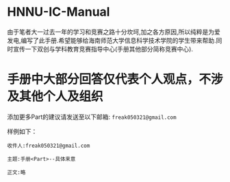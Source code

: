 # HNNU-IC-Manual

由于笔者大一过去一年的学习和竞赛之路十分坎坷,加之各方原因,所以纯粹是为爱发电,编写了此手册.希望能够给海南师范大学信息科学技术学院的学生带来帮助.同时宣传一下双创与学科教育竞赛指导中心(手册其他部分简称竞赛中心).

# 手册中大部分回答仅代表个人观点，不涉及其他个人及组织

添加更多Part的建议请发送至以下邮箱: ```freak050321@gmail.com```

样例如下：
```
收件人:freak050321@gmail.com

主题:手册<Part>--具体来意

正文:略
```